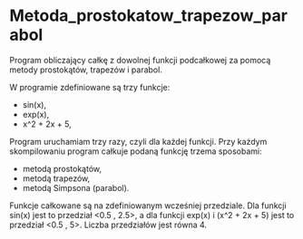 # Metoda_prostokatow_trapezow_parabol

Program obliczający całkę z dowolnej funkcji podcałkowej za pomocą metody prostokątów, trapezów i parabol.

W programie zdefiniowane są trzy funkcje:
* sin(x),
* exp(x),
* x^2 + 2x + 5,

Program uruchamiam trzy razy, czyli dla każdej funkcji. Przy każdym skompilowaniu program całkuje podaną funkcję trzema sposobami:
* metodą prostokątów,
* metodą trapezów,
* metodą Simpsona (parabol).

Funkcje całkowane są na zdefiniowanym wcześniej przedziale. Dla funkcji sin(x) jest to przedział <0.5 , 2.5>, a dla funkcji exp(x) i (x^2 + 2x + 5) jest to przedział <0.5 , 5>. Liczba przedziałów jest równa 4.
 
